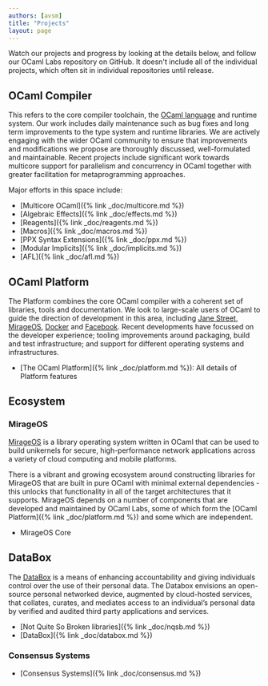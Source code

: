 ```yaml
---
authors: [avsm]
title: "Projects"
layout: page
---
```


Watch our projects and progress by looking at the details below, and follow our OCaml Labs repository on GitHub. It doesn't include all of the individual projects, which often sit in individual repositories until release.

## OCaml Compiler

This refers to the core compiler toolchain, the [OCaml language](https://caml.inria.fr/) and runtime system. Our work includes daily maintenance such as bug fixes and long term improvements to the type system and runtime libraries. We are actively engaging with the wider OCaml community to ensure that improvements and modifications we propose are thoroughly discussed, well-formulated and maintainable. Recent projects include significant work towards multicore support for parallelism and concurrency in OCaml together with greater facilitation for metaprogramming approaches.

Major efforts in this space include:

* [Multicore OCaml]({% link _doc/multicore.md %})
* [Algebraic Effects]({% link _doc/effects.md %})
* [Reagents]({% link _doc/reagents.md %})
* [Macros]({% link _doc/macros.md %})
* [PPX Syntax Extensions]({% link _doc/ppx.md %})
* [Modular Implicits]({% link _doc/implicits.md %})
* [AFL]({% link _doc/afl.md %})

## OCaml Platform

The Platform combines the core OCaml compiler with a coherent set of libraries, tools and documentation. We look to large-scale users of OCaml to guide the direction of development in this area, including [Jane Street](https://blogs.janestreet.com/category/ocaml/), [MirageOS](https://mirage.io/), [Docker](https://blog.docker.com/2016/06/docker-mac-windows-public-beta/) and [Facebook](https://github.com/facebook/reason). Recent developments have focussed on the developer experience; tooling improvements around packaging, build and test infrastructure; and support for different operating systems and infrastructures.

* [The OCaml Platform]({% link _doc/platform.md %}): All details of Platform features


## Ecosystem

### MirageOS

[MirageOS](https://mirage.io) is a library operating system written in OCaml that can be used to build unikernels for secure, high-performance network applications across a variety of cloud computing and mobile platforms.

There is a vibrant and growing ecosystem around constructing libraries for MirageOS that are built in pure OCaml with minimal external dependencies - this unlocks that functionality in all of the target architectures that it supports. MirageOS depends on a number of components that are developed and maintained by OCaml Labs, some of which form the [OCaml Platform]({% link _doc/platform.md %}) and some which are independent.

* MirageOS Core

## DataBox

The [DataBox](http://www.databoxproject.uk) is a means of enhancing accountability and giving individuals control over the use of their personal data.
The Databox envisions an open-source personal networked device, augmented by cloud-hosted services, that collates, curates, and mediates access to an individual’s personal data by verified and audited third party applications and services.

* [Not Quite So Broken libraries]({% link _doc/nqsb.md %})
* [DataBox]({% link _doc/databox.md %})

### Consensus Systems

* [Consensus Systems]({% link _doc/consensus.md %})
